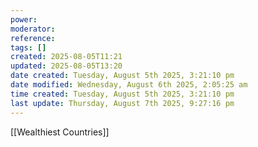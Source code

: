```yaml
---
power: 
moderator:
reference:
tags: []
created: 2025-08-05T11:21
updated: 2025-08-05T13:20
date created: Tuesday, August 5th 2025, 3:21:10 pm
date modified: Wednesday, August 6th 2025, 2:05:25 am
time created: Tuesday, August 5th 2025, 3:21:10 pm
last update: Thursday, August 7th 2025, 9:27:16 pm
---
```



[[Wealthiest Countries]]
